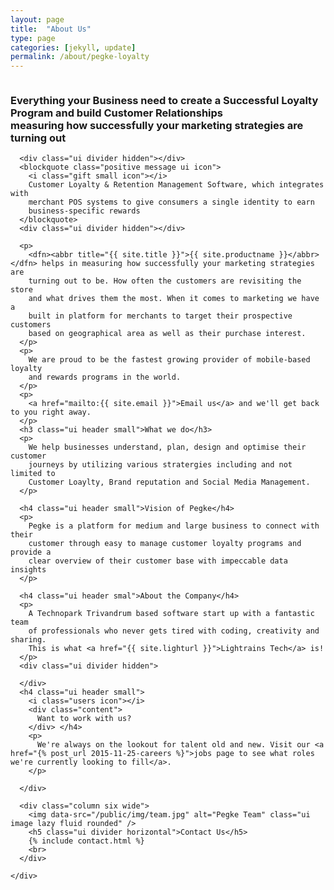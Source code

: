 ```yaml
---
layout: page
title:  "About Us"
type: page
categories: [jekyll, update]
permalink: /about/pegke-loyalty
---
```


<div class="ui grid stackable">

  <div class="column ten wide">
    <h3 class="ui header">
      Everything your Business need to create a Successful Loyalty Program and
      build Customer Relationships
      <br>
      <div class="sub header">measuring how successfully your marketing
        strategies are turning out</div>
      </h3>

      <div class="ui divider hidden"></div>
      <blockquote class="positive message ui icon">
        <i class="gift small icon"></i>
        Customer Loyalty & Retention Management Software, which integrates with
        merchant POS systems to give consumers a single identity to earn
        business-specific rewards
      </blockquote>
      <div class="ui divider hidden"></div>

      <p>
        <dfn><abbr title="{{ site.title }}">{{ site.productname }}</abbr></dfn> helps in measuring how successfully your marketing strategies are
        turning out to be. How often the customers are revisiting the store
        and what drives them the most. When it comes to marketing we have a
        built in platform for merchants to target their prospective customers
        based on geographical area as well as their purchase interest.
      </p>
      <p>
        We are proud to be the fastest growing provider of mobile-based loyalty
        and rewards programs in the world.
      </p>
      <p>
        <a href="mailto:{{ site.email }}">Email us</a> and we'll get back to you right away.
      </p>
      <h3 class="ui header small">What we do</h3>
      <p>
        We help businesses understand, plan, design and optimise their customer
        journeys by utilizing various stratergies including and not limited to
        Customer Loaylty, Brand reputation and Social Media Management.
      </p>

      <h4 class="ui header small">Vision of Pegke</h4>
      <p>
        Pegke is a platform for medium and large business to connect with their
        customer through easy to manage customer loyalty programs and provide a
        clear overview of their customer base with impeccable data insights
      </p>

      <h4 class="ui header smal">About the Company</h4>
      <p>
        A Technopark Trivandrum based software start up with a fantastic team
        of professionals who never gets tired with coding, creativity and sharing.
        This is what <a href="{{ site.lighturl }}">Lightrains Tech</a> is!
      </p>
      <div class="ui divider hidden">

      </div>
      <h4 class="ui header small">
        <i class="users icon"></i>
        <div class="content">
          Want to work with us?
        </div> </h4>
        <p>
          We're always on the lookout for talent old and new. Visit our <a href="{% post_url 2015-11-25-careers %}">jobs page to see what roles we're currently looking to fill</a>.
        </p>

      </div>

      <div class="column six wide">
        <img data-src="/public/img/team.jpg" alt="Pegke Team" class="ui image lazy fluid rounded" />
        <h5 class="ui divider horizontal">Contact Us</h5>
        {% include contact.html %}
        <br>
      </div>

    </div>
